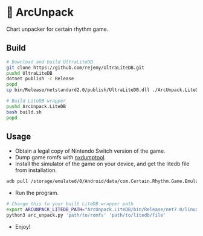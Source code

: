 # 🐍 ArcUnpack

Chart unpacker for certain rhythm game.

## Build

```bash
# Download and build UltraLiteDB
git clone https://github.com/rejemy/UltraLiteDB.git
pushd UltraLiteDB
dotnet publish -c Release
popd
cp bin/Release/netstandard2.0/publish/UltraLiteDB.dll ./ArcUnpack.LiteDB/

# Build LiteDB wrapper
pushd ArcUnpack.LiteDB
bash build.sh
popd
```

## Usage

- Obtain a legal copy of Nintendo Switch version of the game.
- Dump game romfs with [nxdumptool](https://github.com/DarkMatterCore/nxdumptool).
- Install the simulator of the game on your device, and get the litedb file from installation.
```bash
adb pull /storage/emulated/0/Android/data/com.Certain.Rhythm.Game.Emulator/files/Persistent/some_litedb_file.litedb
```
- Run the program.
```bash
# Change this to your built LiteDB wrapper path
export ARCUNPACK_LITEDB_PATH="ArcUnpack.LiteDB/bin/Release/net7.0/linux-x64/publish/ArcUnpack.LiteDB"
python3 arc_unpack.py 'path/to/romfs' 'path/to/litedb/file'
```
- Enjoy!